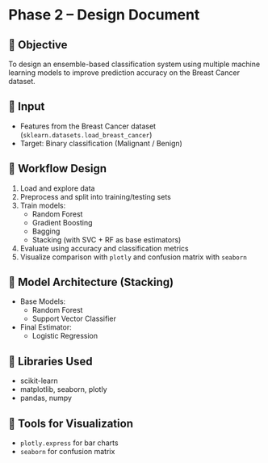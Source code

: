 # Phase 2 – Design Document

## 🔷 Objective
To design an ensemble-based classification system using multiple machine learning models to improve prediction accuracy on the Breast Cancer dataset.

## 🔷 Input
- Features from the Breast Cancer dataset (`sklearn.datasets.load_breast_cancer`)
- Target: Binary classification (Malignant / Benign)

## 🔷 Workflow Design
1. Load and explore data
2. Preprocess and split into training/testing sets
3. Train models:
   - Random Forest
   - Gradient Boosting
   - Bagging
   - Stacking (with SVC + RF as base estimators)
4. Evaluate using accuracy and classification metrics
5. Visualize comparison with `plotly` and confusion matrix with `seaborn`

## 🔷 Model Architecture (Stacking)
- Base Models:
  - Random Forest
  - Support Vector Classifier
- Final Estimator:
  - Logistic Regression

## 🔷 Libraries Used
- scikit-learn
- matplotlib, seaborn, plotly
- pandas, numpy

## 🔷 Tools for Visualization
- `plotly.express` for bar charts
- `seaborn` for confusion matrix
